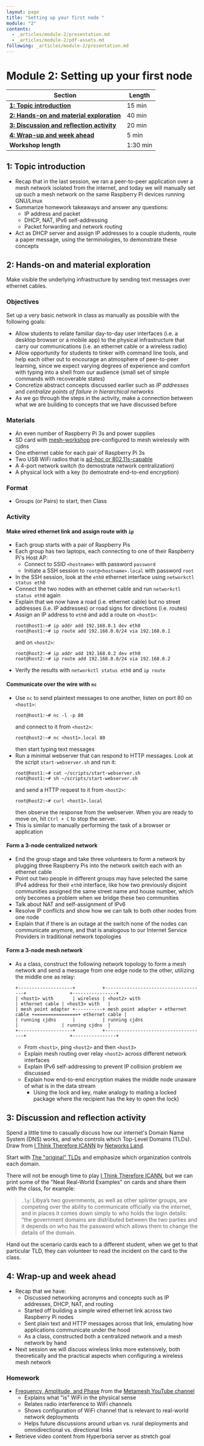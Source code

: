 ```yaml
---
layout: page
title: "Setting up your first node "
module: "2"
contents:
  - _articles/module-2/presentation.md
  - _articles/module-2/pdf-assets.md
following: _articles/module-2/presentation.md
---
```


# Module 2: Setting up your first node

| **Section**                                                                        | **Length** |
|------------------------------------------------------------------------------------|------------|
| [**1: Topic introduction**](#1-topic-introduction)                                 | 15 min     |
| [**2: Hands-on and material exploration**](#2-hands-on-and-material-exploration)   | 40 min     |
| [**3: Discussion and reflection activity**](#3-discussion-and-reflection-activity) | 20 min     |
| [**4: Wrap-up and week ahead**](#4-wrap-up-and-week-ahead)                         | 5 min      |
| **Workshop length**                                                                | 1:30 min   |

## 1: Topic introduction

- Recap that in the last session, we ran a peer-to-peer application over a mesh network isolated from the internet, and today we will manually set up such a mesh network on the same Raspberry Pi devices running GNU/Linux
- Summarize homework takeaways and answer any questions:
    - IP address and packet
    - DHCP, NAT, IPv6 self-addressing
    - Packet forwarding and network routing
- Act as DHCP server and assign IP addresses to a couple students, route a paper message, using the terminologies, to demonstrate these concepts

## 2: Hands-on and material exploration

Make visible the underlying infrastructure by sending text messages over ethernet cables.

### Objectives

Set up a very basic network in class as manually as possible with the following goals:

- Allow students to relate familiar day-to-day user interfaces (i.e. a desktop browser or a mobile app) to the physical infrastructure that carry our communications (i.e. an ethernet cable or a wireless radio)
- Allow opportunity for students to tinker with command line tools, and help each other out to encourage an atmosphere of peer-to-peer learning, since we expect varying degrees of experience and comfort with typing into a shell from our audience (small set of simple commands with recoverable states)
- Concretize abstract concepts discussed earlier such as _IP addresses_ and _centralize points of failure in hierarchical networks_
- As we go through the steps in the activity, make a connection between what we are building to concepts that we have discussed before

### Materials

- An even number of Raspberry Pi 3s and power supplies
- SD card with [mesh-workshop](https://github.com/benhylau/mesh-workshop) pre-configured to mesh wirelessly with cjdns
- One ethernet cable for each pair of Raspberry Pi 3s
- Two USB WiFi radios that is [ad-hoc or 802.11s-capable](https://github.com/phillymesh/802.11s-adapters)
- A 4-port network switch (to demostrate network centralization)
- A physical lock with a key (to demostrate end-to-end encryption)

### Format

- Groups (or Pairs) to start, then Class

### Activity

#### Make wired ethernet link and assign route with `ip`

- Each group starts with a pair of Raspberry Pis
- Each group has two laptops, each connecting to one of their Raspberry Pi's Host AP:
    - Connect to SSID `<hostname>` with password `password`
    - Initiate a SSH session to `root@<hostname>.local` with password `root`
- In the SSH session, look at the `eth0` ethernet interface using `networkctl status eth0`
- Connect the two nodes with an ethernet cable and run `networkctl status eth0` again
- Explain that we now have a road (i.e. ethernet cable) but no street addresses (i.e. IP addresses) or road signs for directions (i.e. routes)
- Assign an IP address to `eth0` and add a route on `<host1>`:
    ```
    root@host1:~# ip addr add 192.168.0.1 dev eth0
    root@host1:~# ip route add 192.168.0.0/24 via 192.168.0.1
    ```
    and on `<host2>`: 
    ```
    root@host2:~# ip addr add 192.168.0.2 dev eth0
    root@host2:~# ip route add 192.168.0.0/24 via 192.168.0.2
    ```
- Verify the results with `networkctl status eth0` and `ip route`

#### Communicate over the wire with `nc`

- Use `nc` to send plaintext messages to one another, listen on port 80 on `<host1>`:
    ```
    root@host1:~# nc -l -p 80
    ```
    and connect to it from `<host2>`:
    ```
    root@host2:~# nc <host1>.local 80
    ```
    then start typing text messages
- Run a minimal webserver that can respond to HTTP messages. Look at the script `start-webserver.sh` and run it:
    ```
    root@host1:~# cat ~/scripts/start-webserver.sh
    root@host1:~# sh ~/scripts/start-webserver.sh
    ```
    and send a HTTP request to it from `<host2>`:
    ```
    root@host2:~# curl <host1>.local
    ```
    then observe the response from the webserver. When you are ready to move on, hit `Ctrl + C` to stop the server.
- This is similar to manually performing the task of a browser or application

#### Form a 3-node centralized network

- End the group stage and take three volunteers to form a network by plugging three Raspberry Pis into the network switch each with an ethernet cable
- Point out two people in different groups may have selected the same IPv4 address for their `eth0` interface, like how two previously disjoint communities assigned the same street name and house number, which only becomes a problem when we bridge these two communities
- Talk about NAT and self-assignment of IPv6
- Resolve IP conflicts and show how we can talk to both other nodes from one node
- Explain that if there is an outage at the switch none of the nodes can communicate anymore, and that is analogous to our Internet Service Providers in traditional network topologies

#### Form a 3-node mesh network

- As a class, construct the following network topology to form a mesh network and send a message from one edge node to the other, utilizing the middle one as relay:
    ```
    +--------------------+          +-------------------------------------+                +----------------+
    | <host1> with       | wireless | <host2> with                        | ethernet cable | <host3> with   |
    | mesh point adapter +----------+ mesh point adapter + ethernet cable +================+ ethernet cable |
    | running cjdns      |          | running cjdns                       |                | running cjdns  |
    +--------------------+          +-------------------------------------+                +----------------+
    ```
    - From `<host1>`, ping `<host2>` and then `<host3>`
    - Explain mesh routing over relay `<host2>` across different network interfaces
    - Explain IPv6 self-addressing to prevent IP collision problem we discussed
    - Explain how end-to-end encryption makes the middle node unaware of what is in the data stream
        - Using the lock and key, make analogy to mailing a locked package where the recipient has the key to open the lock)

## 3: Discussion and reflection activity

Spend a little time to casually discuss how our internet's Domain Name System (DNS) works, and who controls which Top-Level Domains (TLDs). Draw from [I Think Therefore ICANN](http://networks.land/activities/i-think-therefore-icann/) by [Networks Land](http://networks.land).

Start with [The "original" TLDs](http://networks.land/reference/top-level-domains/) and emphasize which organization controls each domain.

There will not be enough time to play [I Think Therefore ICANN](http://networks.land/activities/i-think-therefore-icann/), but we can print some of the "Neat Real-World Examples" on cards and share them with the class, for example:

>`.ly`: Libya’s two governments, as well as other splinter groups, are competing over the ability to communicate officially via the internet, and in places it comes down simply to who holds the login details: “the government domains are distributed between the two parties and it depends on who has the password which allows them to change the details of the domain.

Hand out the scenario cards each to a different student, when we get to that particular TLD, they can volunteer to read the incident on the card to the class.

## 4: Wrap-up and week ahead

- Recap that we have:
    - Discussed networking acronyms and concepts such as IP addresses, DHCP, NAT, and routing
    - Started off building a simple wired ethernet link across two Raspberry Pi nodes
    - Sent plain text and HTTP messages across that link, emulating how applications communicate under the hood
    - As a class, constructed both a centralized network and a mesh network by hand
- Next session we will discuss wireless links more extensively, both theoretically and the practical aspects when configuring a wireless mesh network

### Homework

- [Frequency, Amplitude, and Phase](https://www.youtube.com/watch?v=5g-Din357iY) from the [Metamesh YouTube channel](https://www.youtube.com/channel/UCGEnntxbGKMU9J9GIZ1LQUQ)
    - Explains what "is" WiFi in the physical sense
    - Relates radio interference to WiFi channels
    - Shows configuration of WiFi channel that is relevant to real-world network deployments
    - Helps future discussions around urban vs. rural deployments and omnidirectional vs. directional links
- Retrieve video content from Hyperboria server as stretch goal
